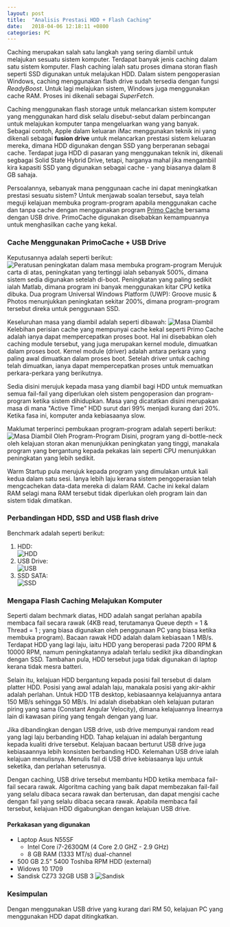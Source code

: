 ```yaml
---
layout: post
title:  "Analisis Prestasi HDD + Flash Caching"
date:   2018-04-06 12:18:11 +0800
categories: PC
---
```

[chart1]: /assets/pics/flash-caching/chart1.png "Peratusan peningkatan dalam masa membuka program-program"
[chart2]: /assets/pics/flash-caching/chart2.png "Masa Diambil"
[chart3]: /assets/pics/flash-caching/chart3.png "Masa Diambil Oleh Program-Program"
[software]: https://www.romexsoftware.com/en-us/primo-cache/index.html

Caching merupakan salah satu langkah yang sering diambil untuk melajukan sesuatu sistem komputer. Terdapat banyak jenis caching dalam satu sistem komputer. Flash caching ialah satu proses dimana storan flash seperti SSD digunakan untuk melajukan HDD. Dalam sistem pengoperasian Windows, caching menggunakan flash drive sudah tersedia dengan fungsi _ReadyBoost_. Untuk lagi melajukan sistem, Windows juga menggunakan cache RAM. Proses ini dikenali sebagai _SuperFetch_.

Caching menggunakan flash storage untuk melancarkan sistem komputer yang menggunakan hard disk selalu disebut-sebut dalam perbincangan untuk melajukan komputer tanpa mengeluarkan wang yang banyak. Sebagai contoh, Apple dalam keluaran iMac menggunakan teknik ini yang dikenali sebagai __fusion drive__ untuk melancarkan prestasi sistem keluaran mereka, dimana HDD digunakan dengan SSD yang berperanan sebagai cache. Terdapat juga HDD di pasaran yang menggunakan teknik ini, dikenali segbagai Solid State Hybrid Drive, tetapi, harganya mahal jika mengambiil kira kapasiti SSD yang digunakan sebagai cache - yang biasanya dalam 8 GB sahaja.
  
Persoalannya, sebanyak mana penggunaan cache ini dapat meningkatkan prestasi sesuatu sistem? Untuk menjawab soalan tersebut, saya telah meguji kelajuan membuka program-program apabila menggunakan cache dan tanpa cache dengan menggunakan program [Primo Cache][software] bersama dengan USB drive. PrimoCache digunakan disebabkan kemampuannya untuk menghasilkan cache yang kekal. 

### Cache Menggunakan PrimoCache + USB Drive

Keputusannya adalah seperti berikut:
![Peratusan peningkatan dalam masa membuka program-program][chart1]
Merujuk carta di atas, peningkatan yang tertinggi ialah sebanyak 500%, dimana sistem sedia digunakan setelah di-boot. Peningkatan yang paling sedikit ialah Matlab, dimana program ini banyak menggunakan kitar CPU ketika dibuka. Dua program Universal Windows Platform (UWP): Groove music & Photos menunjukkan peningkatan sekitar 200%, dimana program-program tersebut direka untuk penggunaan SSD. 

Keseluruhan masa yang diambil adalah seperti dibawah:
![Masa Diambil][chart2]
Kelebihan perisian cache yang mempunyai cache kekal seperti Primo Cache adalah ianya dapat mempercepatkan proses boot. Hal ini disebabkan oleh caching module tersebut, yang juga merupakan kernel module, dimuatkan dalam proses boot. Kernel module (driver) adalah antara perkara yang paling awal dimuatkan dalam proses boot. Setelah driver untuk caching telah dimuatkan, ianya dapat mempercepatkan proses untuk memuatkan perkara-perkara yang berikutnya.

Sedia disini merujuk kepada masa yang diambil bagi HDD untuk memuatkan semua fail-fail yang diperlukan oleh sistem pengoperasion dan program-program ketika sistem dihidupkan. Masa yang dicatatkan disini merupakan masa di mana "Active Time" HDD surut dari 99% menjadi kurang dari 20%. Ketika fasa ini, komputer anda kebiasaanya slow.

Maklumat terperinci pembukaan program-program adalah seperti berikut:
![Masa Diambil Oleh Program-Program][chart3]
Disini, program yang di-bottle-neck oleh kelajuan storan akan menunjukkan peningkatan yang tinggi, manakala program yang bergantung kepada pekakas lain seperti CPU menunjukkan peningkatan yang lebih sedikit.

Warm Startup pula merujuk kepada program yang dimulakan untuk kali kedua dalam satu sesi. Ianya lebih laju kerana sistem pengoperasian telah mengcachekan data-data mereka di dalam RAM. Cache ini kekal dalam RAM selagi mana RAM tersebut tidak diperlukan oleh program lain dan sistem tidak dimatikan.

### Perbandingan HDD, SSD and USB flash drive

Benchmark adalah seperti berikut:
1. HDD:  
![HDD](/assets/pics/flash-caching/benchmark-hdd.png)
2. USB Drive:  
![USB](/assets/pics/flash-caching/benchmark-usb.png)
3. SSD SATA:  
![SSD](/assets/pics/flash-caching/benchmark-ssd.png)

### Mengapa Flash Caching Melajukan Komputer

Seperti dalam bechmark diatas, HDD adalah sangat perlahan apabila membaca fail secara rawak (4KB read, terutamanya Queue depth = 1 & Thread = 1 ; yang biasa digunakan oleh penggunaan PC yang biasa ketika membuka program). Bacaan rawak HDD adalah dalam kebiasaan 1 MB/s. Terdapat HDD yang lagi laju, iaitu HDD yang beroperasi pada 7200 RPM & 10000 RPM, namum peningkatannya adalah terlalu sedikit jika dibandingkan dengan SSD. Tambahan pula, HDD tersebut juga tidak digunakan di laptop kerana tidak mesra batteri. 

Selain itu, kelajuan HDD bergantung kepada posisi fail tersebut di dalam platter HDD. Posisi yang awal adalah laju, manakala posisi yang akir-akhir adalah perlahan. Untuk HDD 1TB desktop, kebiasaannya kelajuannya antara 150 MB/s sehingga 50 MB/s. Ini adalah disebabkan oleh kelajuan putaran piring yang sama (Constant Angular Velocity), dimana kelajuannya linearnya lain di kawasan piring yang tengah dengan yang luar.

Jika dibandingkan dengan USB drive, usb drive mempunyai random read yang lagi laju berbanding HDD. Tahap kelajuan ini adalah bergantung kepada kualiti drive tersebut. Kelajuan bacaan berturut USB drive juga kebiasaannya lebih konsisten berbanding HDD. Kelemahan USB drive ialah kelajuan menulisnya. Menulis fail di USB drive kebiasaanya laju untuk seketika, dan perlahan seterusnya.

Dengan caching, USB drive tersebut membantu HDD ketika membaca fail-fail secara rawak. Algoritma caching yang baik dapat membezakan fail-fail yang selalu dibaca secara rawak dan berterusan, dan dapat mengisi cache dengan fail yang selalu dibaca secara rawak. Apabila membaca fail tersebut, kelajuan HDD digabungkan dengan kelajuan USB drive.

#### Perkakasan yang digunakan

* Laptop Asus N55SF
    * Intel Core i7-2630QM (4 Core 2.0 GHZ - 2.9 GHz)
    * 8 GB RAM (1333 MT/s) dual-channel
* 500 GB 2.5" 5400 Toshiba RPM HDD (external)
* Widows 10 1709
* Sandisk CZ73 32GB USB 3
![Sandisk](/assets/pics/flash-caching/usb.png)

### Kesimpulan

Dengan menggunakan USB drive yang kurang dari RM 50, kelajuan PC yang menggunakan HDD dapat ditingkatkan.
